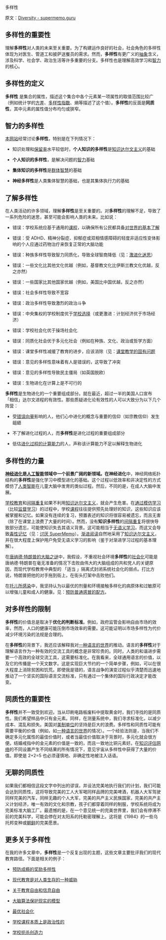 多样性

原文：[Diversity - supermemo.guru](https://supermemo.guru/wiki/Diversity)

## 多样性的重要性

理解**多样性**对人类的未来至关重要。为了构建运作良好的社会，社会角色的多样性体现为对医生、管道工和披萨送餐员的需求。然而，**多样性**有更广义的[抽象](https://supermemo.guru/wiki/Abstract)含义，涉及科学、社会学、政治生活等许多重要的分支。多样性也是理解高效学习和[智力](https://supermemo.guru/wiki/Intelligence)的核心。

## 多样性的定义

**多样性** 是集合的属性，描述这个集合中各个元素某一项属性的取值范围比较广（例如统计学的[方差](https://en.wikipedia.org/wiki/Variance)、[多样性指数](https://en.wikipedia.org/wiki/Diversity_index)、熵等描述了这个值）。**多样性**的反面是**同质性**，其中元素的属性值分布均匀或狭窄。

## 智力的多样性

[本网站](https://supermemo.guru/wiki/This_site)经常讨论**多样性**，特别是在下列情况下：

- 知识处理和[保留率](https://supermemo.guru/wiki/Retention)水平较低时，**个人知识的多样性**是[知识达尔文主义](https://supermemo.guru/wiki/Knowledge_darwinism)的基础

- **个人知识的多样性**，是解决问题的[智力](https://supermemo.guru/wiki/Intelligence)基础

- **集体知识的多样性**是[群体智慧](https://en.wikipedia.org/wiki/Wisdom_of_the_crowd)的基础

- **神经多样性**是人类集体智慧的基础，也是其集体执行力的基础

## 了解多样性

在人类活动的许多领域，理解**多样性**是至关重要的。对**多样性**的理解不足，导致了一系列危险的迷思，甚至可能会影响人类的未来。比如说：

- 错误：学校系统应基于通用的[课程](https://supermemo.guru/wiki/Curriculum)，以确保所有公民都具备[对世界的基本了解](https://supermemo.guru/wiki/Mountain_climb_metaphor_of_schooling)

- 错误：受 ADHD、精神分裂症、抑郁症或双相情感障碍的轻度非适应性变体影响的个人应通过药物治疗来恢复正常的大脑功能

- 错误：种族多样性导致智力同质化，导致全球智商降低（见：[激进化迷思](htps://supermemo.guru/wiki/Radicalization_myth)）

- 错误：一些文化比其他文化优越（例如，基督教文化比伊斯兰教文化优越，反之亦然）

- 错误：一些国家比其他国家优越（例如，美国比中国优越，反之亦然）

- 错误：社会多样性导致不宽容

- 错误：政治多样性导致激烈的政治斗争

- 错误：中央集权的学校制度优于[学校选择](https://supermemo.guru/wiki/School_choice)（或更激进：计划经济优于市场经济）

- 错误：学校社会化优于操场社会化

- 错误：同质化社会优于多元化社会（例如在种族、文化、政治或哲学方面）

- 错误：课堂多样性减缓了教育的进步，应该消除（见：[课堂教学的固有问题](https://supermemo.guru/wiki/Inherent_problems_of_classroom_schooling)

- 错误：意见的多样性意味着有人是错误的，这导致了冲突

- 错误：意见的多样性导致民主僵局（如英国脱欧）

- 错误：生物进化在计算上是不可行的

**多样性**是生物进化的一个重要组成部分。就在最近，超过一半的美国人口宣布 「相信」达尔文进程的有效性。那些质疑进化论有效性的人可以大致分为以下几个阵营：

- 受[错误向量](https://supermemo.guru/wiki/Falsity_vector)影响的人，他们心中进化的概念与重要的信仰（如宗教信仰）发生龃龉

- 不了解进化过程的人，而**多样性**是进化过程的重要组成部分

- 低估[进化过程的计算能力](https://en.wikipedia.org/wiki/Evolutionary_computation)的人，声称该计算能力不足以解释生物进化

## 多样性的力量

**[神经进化](https://en.wikipedia.org/wiki/Neuroevolution)**是[人工智能](https://supermemo.guru/wiki/Artificial_intelligence)领域中一个前景广阔的新领域。在**神经进化**中，神经网络拓扑结构的**多样性**是强化学习中模型进化的基础。这个过程以低效率和非决定性的方式模仿了[人类智能](https://supermemo.guru/wiki/Intelligence)在儿童大脑中发育的类似过程。然后，不同的是，在成人大脑中发展。

[学校教育](https://supermemo.guru/wiki/Schooling)和[间隔重复](https://supermemo.guru/wiki/Spaced_repetition)如果不利用[知识达尔文主义](https://supermemo.guru/wiki/Knowledge_darwinism)，就会产生危害。在[通过模仿学习](https://supermemo.guru/wiki/Education_counteracts_evolution)（比较[监督学习](https://en.wikipedia.org/wiki/Supervised_learning)）的过程中，学校[课程](https://supermemo.guru/wiki/Curricula)往往提供预先处理好的知识，这些知识应该被掌握和记忆。如果没有连续的复习，预置表述的知识将很容易被遗忘，而且无害（除了在课堂上浪费了大量的时间）。然而，没有**知识多样性**的[间隔重复](https://supermemo.guru/wiki/Spaced_repetition)将很快导致部分遗忘，可能使知识失去其语义背景。这可能相当于[无语义学习](https://supermemo.guru/wiki/Asemantic_learning)，而这又会导致[毒性记忆](https://supermemo.guru/wiki/Toxic_memory)（见：[讨厌 SuperMemo](https://supermemo.guru/wiki/Hating_SuperMemo)）。[渐进阅读](https://supermemo.guru/wiki/Incremental_reading)自然地采用了[知识达尔文主义](https://supermemo.guru/wiki/Knowledge_darwinism)，并在很大程度上保护用户免受无语义学习的影响（鉴于对渐进学习过程的基本理解）。

在[唐纳德·特朗普的大脑之谜](https://supermemo.guru/wiki/Mystery_of_Donald_Trump's_brain)中，我假设，不重视社会环境**多样性**的[社会化](https://supermemo.guru/wiki/Socialization)可能是唐纳德·特朗普在毫无准备的情况下击败由伟大的大脑组成的共和党人的关键原因，而现代学校教育中典型的 「适当 」隔离式封闭系统社会化的弱点。打比方说，特朗普把他的对手拖到街上，在街头打架中击败他们。

在[托儿所感染](https://supermemo.guru/wiki/Daycare_infections)中，我坚持认为以最优的剂量和环境接触多样化的病原体和过敏原可以增强儿童和成人的健康。见：[预防普通感冒的配方](https://supermemo.guru/wiki/Formula_for_common_cold_prevention)。

## 对多样性的限制

**多样性**的价值总是取决于**优化的判断标准**。例如，政府监管会影响自由市场的效率，然而，人口的健康可能压倒市场效率的需要。这可能证明以市场多样性为代价减少环境污染的法规是合理的。

在**多样性**的背景下，我还应该解释我对[一种语言的世界](https://supermemo.guru/wiki/One_language_for_the_world)的推动。语言的**多样性**对于理解语言作为一种有效的交流工具的概念是非常珍贵的。同时，人类的和谐进步需要一个高效的全球交流工具，这需要标准化。在我看来，全球通用语言的价值，以及它的传播是一个天文数字。这是实现巨大节约的一个简单步骤，例如，可以在很大程度上消除贫困和饥荒。即使我是错的，语言战争的演变过程似乎清楚而迅速地推动了一个坚实的国际语言交流标准，只有通过一个集体的国际行政决定才能改变。

## 同质性的重要性

**多样性**并不一致受到欢迎。当从印刷电路板废料中提取黄金时，我们寻找的是同质性。我们希望样品中只有金元素。同样，在测量系统中，我们寻求标准化，以减少成本、混乱和损失。美国对[美制单位](https://en.wikipedia.org/wiki/United_States_customary_units)的坚持是巨大的浪费。多样性和同质性可能有需要平衡的价值（例如，如[一种语言的世界](https://supermemo.guru/wiki/One_language_for_the_world)的情况）。一个经验法则是，当我们不确定多元化属性的最佳价值时，或者当最佳价值取决于背景时，多元化就会很方便。结婚戒指中的金元素的价值是一致的，而且一致地比铜元素好。在[知识评估网络](https://supermemo.guru/wiki/Knowledge_valuation_network)的不同设置产生不同结果的所有情况下，意见宇宙从多样性中获得了大量的价值。即使是 2+2=5 也必须谨慎地、非确定性地被注入话语。

## 无聊的同质性

如果我们都相信这段文字中列出的谬误，并设法完美地执行我们的计划，我们可能会达到同质性，这将导致完美的工人大军喝同样品牌的完美啤酒，机器人大军驾驶同样完美的汽车，同样无趣的个人大军，完美的共产主义民族国家，完美的共产主义计划经济，唯一有效的文化和宗教，孩子们都穿着同样的制服，学校系统将成为完美标准大脑工厂。最遗憾的是，在一个意见统一的完美世界里，我们会有停滞不前的完美科学，可能会停在对太阳系的托勒密理解上。这将是《1984》的一些乌托邦变种或[朝鲜](https://supermemo.guru/wiki/North_Korea)的完美愿景。

## 更多关于多样性

在我的许多文章中，**多样性**是一个反复出现的主题，这些文章主要批评我们的现代教育路径。下面是相关的例子：

- [预防成瘾的奖励多样性](https://supermemo.guru/wiki/Reward_diversity_in_preventing_addictions)

- [现代教育是对人类生存的一种威胁](https://supermemo.guru/wiki/Modern_education_is_a_threat_to_the_survival_of_mankind)

- [关于教育自由和信息自由](https://supermemo.guru/wiki/On_freedom_of_education_and_freedom_of_information)

- [大脑算法保护现实的模型](https://supermemo.guru/wiki/Brain_algorithms_protect_models_of_reality)

- [最优社会化](https://supermemo.guru/wiki/Optimal_socialization)

- [学校课程本质上是政治性的](https://supermemo.guru/wiki/School_curriculum_is_inherently_political)

- [学校扼杀创造力](https://supermemo.guru/wiki/Robinson:_Schools_kill_creativity)